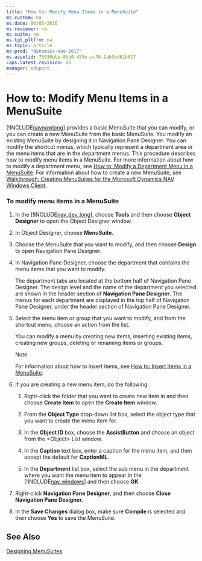 ```yaml
---
title: "How to: Modify Menu Items in a MenuSuite"
ms.custom: na
ms.date: 06/05/2016
ms.reviewer: na
ms.suite: na
ms.tgt_pltfrm: na
ms.topic: article
ms-prod: "dynamics-nav-2017"
ms.assetid: 75036bbe-8bb0-455e-ac76-2ab3ed61b617
caps.latest.revision: 26
manager: edupont
---
```

# How to: Modify Menu Items in a MenuSuite
[!INCLUDE[navnowlong](includes/navnowlong_md.md)] provides a basic MenuSuite that you can modify, or you can create a new MenuSuite from the basic MenuSuite. You modify an existing MenuSuite by designing it in Navigation Pane Designer. You can modify the shortcut menus, which typically represent a department area or the menu items that are in the department menus. This procedure describes how to modify menu items in a MenuSuite. For more information about how to modify a department menu, see [How to: Modify a Department Menu in a MenuSuite](How%20to:%20Modify%20a%20Department%20Menu%20in%20a%20MenuSuite.md). For information about how to create a new MenuSuite, see [Walkthrough: Creating MenuSuites for the Microsoft Dynamics NAV Windows Client](Walkthrough:%20Creating%20MenuSuites%20for%20the%20Microsoft%20Dynamics%20NAV%20Windows%20Client.md).  
  
### To modify menu items in a MenuSuite  
  
1.  In the [!INCLUDE[nav_dev_long](includes/nav_dev_long_md.md)], choose **Tools** and then choose **Object Designer** to open the Object Designer window.  
  
2.  In Object Designer, choose **MenuSuite**.  
  
3.  Choose the MenuSuite that you want to modify, and then choose **Design** to open Navigation Pane Designer.  
  
4.  In Navigation Pane Designer, choose the department that contains the menu items that you want to modify.  
  
     The department tabs are located at the bottom half of Navigation Pane Designer. The design level and the name of the department you selected are shown in the header section of **Navigation Pane Designer**. The menus for each department are displayed in the top half of Navigation Pane Designer, under the header section of Navigation Pane Designer.  
  
5.  Select the menu item or group that you want to modify, and from the shortcut menu, choose an action from the list.  
  
     You can modify a menu by creating new items, inserting existing items, creating new groups, deleting or renaming items or groups.  
  
    > [!NOTE]  
    >  For information about how to insert items, see [How to: Insert Items in a MenuSuite](How%20to:%20Insert%20Items%20in%20a%20MenuSuite.md).  
  
6.  If you are creating a new menu item, do the following:  
  
    1.  Right\-click the folder that you want to create new item in and then choose **Create Item** to open the **Create Item** window.  
  
    2.  From the **Object Type** drop\-down list box, select the object type that you want to create the menu item for.  
  
    3.  In the **Object ID** box, choose the **AssistButton** and choose an object from the \<Object\> List window.  
  
    4.  In the **Caption** text box, enter a caption for the menu item, and then accept the default for **CaptionML**.  
  
    5.  In the **Department** list box, select the sub menu in the department where you want the menu item to appear in the [!INCLUDE[nav_windows](includes/nav_windows_md.md)] and then choose **OK**.  
  
7.  Right\-click **Navigation Pane Designer**, and then choose **Close Navigation Pane Designer**.  
  
8.  In the **Save Changes** dialog box, make sure **Compile** is selected and then choose **Yes** to save the MenuSuite.  
  
## See Also  
 [Designing MenuSuites](Designing-MenuSuites.md)